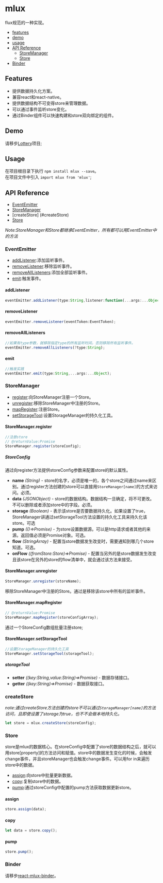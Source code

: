 # mlux
flux规范的一种实现。

* [features](#features)
* [demo](#demo)
* [usage](#usage)
* [API Reference](#api-reference)
    * [StoreManager](#storemanager)
    * [Store](#storemanager)
* [Binder](#binder)

## Features

* 提供数据持久化方案。
* 兼容react和react-native。
* 提供数据结构不可变得store来管理数据。
* 可以通过事件监听store变化。
* 通过Binder组件可以快速构建和store双向绑定的组件。

## Demo 

请移步[Lottery](https://github.com/pallyoung/lottery)项目;

## Usage

 在项目根目录下执行 `npm install mlux --save`。      
 在项目文件中引入 `import mlux from 'mlux'`;

## API Reference

  * [EventEmitter](#eventemitter)
  * [StoreManager](#storemanager)
  * [createStore] (#createStore)
  * [Store](#storemanager)

*Note:StoreManager和Store都继承EventEmitter，所有都可以用EventEmitter中的方法*

### EventEmitter

  * [addListener](#addlistener):添加监听事件。
  * [removeListener](#removelistener):移除监听事件。
  * [removeAllListeners](#removealllisteners):添加全部监听事件。
  * [emit](#emit):触发事件。

#### addListener

```javascript
eventEmitter.addListener(type:String,listener:function(...args:...Object)): EventToken;
```

#### removeListener

```javascript
eventEmitter.removeListener(eventToken:EventToken);
```

#### removeAllListeners

```javascript
//如果有type参数，就移除指定type的所有监听时间，否则移除所有监听事件。
eventEmitter.removeAllListeners(?type:String);
```

#### emit

```javascript
//触发实践
eventEmitter.emit(type:String,...args:...Object);
```

### StoreManager
  
  * [register](#storemanagerregister):向StoreManager注册一个Store。
  * [unregister](#storemanagerunregister):移除StoreManager中注册的Store。
  * [mapRegister](#storemanagermapregister):注册Store。
  * [setStorageTool](#storemanagersetstoragetool):设置StorageManager的持久化工具。

#### StoreManager.register
```javascript
//注册store
// @returnValue:Promise
StoreManager.register(storeConfig);
```
##### StoreConfig

通过向register方法提供storeConfig参数来配置store的默认属性。

* __name__ *(String)* - store的名字，必须是唯一的，各个store之间通过name来区别。通过register方法创建的store可以直接用`StoreManager[name]`的方式来访问。必须。
* __data__ *(JSONObject)* - store的数据结构。数据结构一旦确定，将不可更改。不可以删除或者添加store中的字段。必须。
* __storage__ *(Boolean)* - 表示该store是否要数据持久化。如果设置了true，StoreManager讲通过setStorageTool方法设置的持久化工具来持久化该store。可选
* __pump__ *(()=>Promise)* - 为store设置数据源。可以是http请求或者其他的来源。返回值必须是Promise对象。可选。
* __flow__ *(StringArray)* - 配置当store数据发生改变时，需要通知到哪几个store知道。可选。
* __onFlow__ *((fromStore:Store)=>Promise)* - 配置当另外的是store数据发生改变且该store在另外的store的flow清单中，就会通过该方法来接受。

#### StoreManager.unregister

```javascript
StoreManager.unregister(storeName);
```
移除StoreManager中注册的Store。通过是移除该store中所有的监听事件。

#### StoreManager.mapRegister

```javascript
// @returnValue:Promise
StoreManager.mapRegister(storeConfigArray);
```
通过一个StoreConfig数组批量注册store;

#### StoreManager.setStorageTool

```javascript
//设置StorageManager的持久化工具
StoreManager.setStorageTool(storageTool);
```

##### storageTool

* __setter__ *((key:String,value:String)=>Promise)* - 数据存储接口。
* __getter__ *((key:String)=>Promise)* - 数据获取接口。

### createStore

*note:通过createStore方法创建的store不可以通过`StorageManager[name]`的方法访问，且即使设置了storage为true，也不不会做本地持久化。*

```javascript
let store = mlux.createStore(storeConfig);
```

### Store

store是mlux的数据核心。在storeConfig中配置了store的数据结构之后，就可以用store[property]的方法访问和赋值。store中的数据发生变化的时候，会触发change事件，并且storeManager也会触发change事件。可以用for in来遍历store中的数据。

* [assign](#assign):向store中批量更新数据。
* [copy](#copy):复制store中的数据。
* [pump](#pump):通过storeConfig中配置的pump方法获取数据更新store。

#### assign

```javascript
store.assign(data);
```

#### copy

```javascript
let data = store.copy();
```
#### pump

```javascript
store.pump();
```
### Binder
请移步[react-mlux-binder](https://github.com/pallyoung/react-mlux-binder)。



 
 
 




